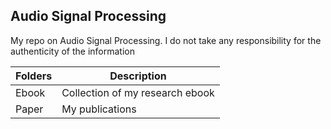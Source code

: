## Audio Signal Processing
My repo on Audio Signal Processing. I do not take any responsibility for the authenticity of the information

| Folders | Description|
|---------|------------|
|Ebook    |Collection of my research ebook|
|Paper    | My publications|
